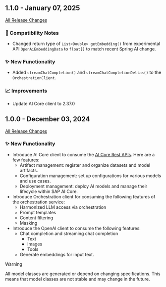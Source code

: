 ## 1.1.0 - January 07, 2025

[All Release Changes](https://github.com/SAP/ai-sdk-java/releases/tag/rel%2F1.1.0)

### 🔧 Compatibility Notes

- Changed return type of `List<Double> getEmbedding()` from experimental API `OpenAiEmbeddingData` to `float[]` to match recent Spring AI change.

### ✨ New Functionality

- Added `streamChatCompletion()` and `streamChatCompletionDeltas()` to the `OrchestrationClient`.

### 📈 Improvements

- Update AI Core client to 2.37.0


## 1.0.0 - December 03, 2024

[All Release Changes](https://github.com/SAP/ai-sdk-java/releases/tag/rel%2F1.0.0)

### ✨ New Functionality

- Introduce AI Core client to consume the [AI Core Rest APIs](https://api.sap.com/api/AI_CORE_API/overview).
  Here are a few features:
  - Artifact management: register and organize datasets and model artifacts.
  - Configuration management: set up configurations for various models and use cases.
  - Deployment management: deploy AI models and manage their lifecycle within SAP AI Core.
- Introduce Orchestration client for consuming the following features of the orchestration service:
  - Harmonized LLM access via orchestration
  - Prompt templates
  - Content filtering
  - Masking
- Introduce the OpenAI client to consume the following features:
  - Chat completion and streaming chat completion
    - Text
    - Images
    - Tools
  - Generate embeddings for input text.

> [!WARNING]  
> All model classes are generated or depend on changing specifications.
> This means that model classes are not stable and may change in the future.
